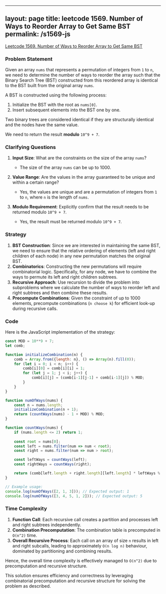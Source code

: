 
---
layout: page
title: leetcode 1569. Number of Ways to Reorder Array to Get Same BST
permalink: /s1569-js
---
[Leetcode 1569. Number of Ways to Reorder Array to Get Same BST](https://algoadvance.github.io/algoadvance/l1569)
### Problem Statement
Given an array `nums` that represents a permutation of integers from `1` to `n`, we need to determine the number of ways to reorder the array such that the Binary Search Tree (BST) constructed from this reordered array is identical to the BST built from the original array `nums`.

A BST is constructed using the following process:
1. Initialize the BST with the root as `nums[0]`.
2. Insert subsequent elements into the BST one by one.

Two binary trees are considered identical if they are structurally identical and the nodes have the same value.

We need to return the result **modulo** `10^9 + 7`.

### Clarifying Questions
1. **Input Size**: What are the constraints on the size of the array `nums`?
   - The size of the array `nums` can be up to 1000.

2. **Value Range**: Are the values in the array guaranteed to be unique and within a certain range?
   - Yes, the values are unique and are a permutation of integers from `1` to `n`, where `n` is the length of `nums`.

3. **Modulo Requirement**: Explicitly confirm that the result needs to be returned modulo `10^9 + 7`.
   - Yes, the result must be returned modulo `10^9 + 7`.

### Strategy
1. **BST Construction**: Since we are interested in maintaining the same BST, we need to ensure that the relative ordering of elements (left and right children of each node) in any new permutation matches the original BST.
2. **Combinatorics**: Constructing the new permutations will require combinatorial logic. Specifically, for any node, we have to combine the ways to permute its left and right children subtrees.
3. **Recursive Approach**: Use recursion to divide the problem into subproblems where we calculate the number of ways to reorder left and right subtrees and then combine these results.
4. **Precompute Combinations**: Given the constraint of up to 1000 elements, precompute combinations (`n choose k`) for efficient look-up during recursive calls.

### Code
Here is the JavaScript implementation of the strategy:

```javascript
const MOD = 10**9 + 7;
let comb;

function initializeCombination(n) {
    comb = Array.from({length: n}, () => Array(n).fill(0));
    for (let i = 0; i < n; i++) {
        comb[i][0] = comb[i][i] = 1;
        for (let j = 1; j < i; j++) {
            comb[i][j] = (comb[i-1][j-1] + comb[i-1][j]) % MOD;
        }
    }
}

function numOfWays(nums) {
    const n = nums.length;
    initializeCombination(n + 1);
    return (countWays(nums) - 1 + MOD) % MOD;
}

function countWays(nums) {
    if (nums.length <= 2) return 1;
    
    const root = nums[0];
    const left = nums.filter(num => num < root);
    const right = nums.filter(num => num > root);

    const leftWays = countWays(left);
    const rightWays = countWays(right);

    return (comb[left.length + right.length][left.length] * leftWays % MOD * rightWays % MOD) % MOD;
}

// Example usage:
console.log(numOfWays([2, 1, 3])); // Expected output: 1
console.log(numOfWays([3, 4, 5, 1, 2])); // Expected output: 5
```

### Time Complexity
1. **Function Call**: Each recursive call creates a partition and processes left and right subtrees independently.
2. **Combination Precomputation**: The combination table is precomputed in `O(n^2)` time.
3. **Overall Recursive Process**: Each call on an array of size `n` results in left and right subcalls, leading to approximately `O(n log n)` behaviour, dominated by partitioning and combining results.

Hence, the overall time complexity is effectively managed to `O(n^2)` due to precomputation and recursive structure.

This solution ensures efficiency and correctness by leveraging combinatorial precomputation and recursive structure for solving the problem as described.